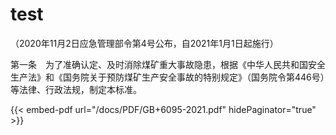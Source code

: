 # test

（2020年11月2日应急管理部令第4号公布，自2021年1月1日起施行）

<!-- INFO END -->

第一条  为了准确认定、及时消除煤矿重大事故隐患，根据《中华人民共和国安全生产法》和《国务院关于预防煤矿生产安全事故的特别规定》（国务院令第446号）等法律、行政法规，制定本标准。

{{< embed-pdf url="/docs/PDF/GB+6095-2021.pdf" hidePaginator="true" >}}
